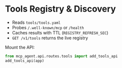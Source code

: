# Tools Registry & Discovery

- Reads `tools/tools.yaml`
- Probes `/.well-known/mcp` or `/health`
- Caches results with TTL (`REGISTRY_REFRESH_SEC`)
- `GET /v1/tools` returns the live registry

Mount the API:
```python
from mcp_agent.api.routes.tools import add_tools_api
add_tools_api(app)
```

